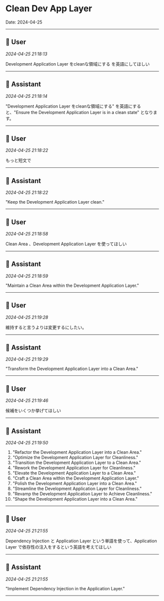 # Clean Dev App Layer

Date: 2024-04-25

---

## 👤 User
*2024-04-25 21:18:13*

Development Application Layer をcleanな領域にする を英語にしてほしい

---

## 🤖 Assistant
*2024-04-25 21:18:14*

"Development Application Layer をcleanな領域にする" を英語にすると、"Ensure the Development Application Layer is in a clean state" となります。

---

## 👤 User
*2024-04-25 21:18:22*

もっと短文で

---

## 🤖 Assistant
*2024-04-25 21:18:22*

"Keep the Development Application Layer clean."

---

## 👤 User
*2024-04-25 21:18:58*

Clean Area 、Development Application Layer を使ってほしい

---

## 🤖 Assistant
*2024-04-25 21:18:59*

"Maintain a Clean Area within the Development Application Layer."

---

## 👤 User
*2024-04-25 21:19:28*

維持すると言うよりは変更するにしたい。

---

## 🤖 Assistant
*2024-04-25 21:19:29*

"Transform the Development Application Layer into a Clean Area."

---

## 👤 User
*2024-04-25 21:19:46*

候補をいくつか挙げてほしい

---

## 🤖 Assistant
*2024-04-25 21:19:50*

1. "Refactor the Development Application Layer into a Clean Area."
2. "Optimize the Development Application Layer for Cleanliness."
3. "Transition the Development Application Layer to a Clean Area."
4. "Rework the Development Application Layer for Cleanliness."
5. "Elevate the Development Application Layer to a Clean Area."
6. "Craft a Clean Area within the Development Application Layer."
7. "Polish the Development Application Layer into a Clean Area."
8. "Streamline the Development Application Layer for Cleanliness."
9. "Revamp the Development Application Layer to Achieve Cleanliness."
10. "Shape the Development Application Layer into a Clean Area."

---

## 👤 User
*2024-04-25 21:21:55*

Dependency Injection と Application Layer という単語を使って、Application Layer で依存性の注入をするという英語を考えてほしい

---

## 🤖 Assistant
*2024-04-25 21:21:55*

"Implement Dependency Injection in the Application Layer."

---
